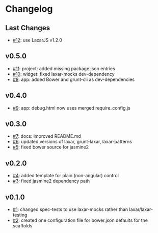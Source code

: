 # Changelog

## Last Changes

- [#12](https://github.com/LaxarJS/generator-laxarjs/issues/12): use LaxarJS v1.2.0


## v0.5.0

- [#11](https://github.com/LaxarJS/generator-laxarjs/issues/11): project: added missing package.json entries
- [#10](https://github.com/LaxarJS/generator-laxarjs/issues/10): widget: fixed laxar-mocks dev-dependency
- [#8](https://github.com/LaxarJS/generator-laxarjs/issues/8): app: added Bower and grunt-cli as dev-dependencies


## v0.4.0

- [#9](https://github.com/LaxarJS/generator-laxarjs/issues/9): app: debug.html now uses merged require_config.js


## v0.3.0

- [#7](https://github.com/LaxarJS/generator-laxarjs/issues/7): docs: improved README.md
- [#6](https://github.com/LaxarJS/generator-laxarjs/issues/6): updated versions of laxar, grunt-laxar, laxar-patterns
- [#5](https://github.com/LaxarJS/generator-laxarjs/issues/5): fixed bower source for jasmine2


## v0.2.0

- [#4](https://github.com/LaxarJS/generator-laxarjs/issues/4): added template for plain (non-angular) control
- [#3](https://github.com/LaxarJS/generator-laxarjs/issues/3): fixed jasmine2 dependency path


## v0.1.0

- [#1](https://github.com/LaxarJS/generator-laxarjs/issues/1): changed spec-tests to use laxar-mocks rather than laxar/laxar-testing
- [#2](https://github.com/LaxarJS/generator-laxarjs/issues/2): created one configuration file for bower.json defaults for the scaffolds
